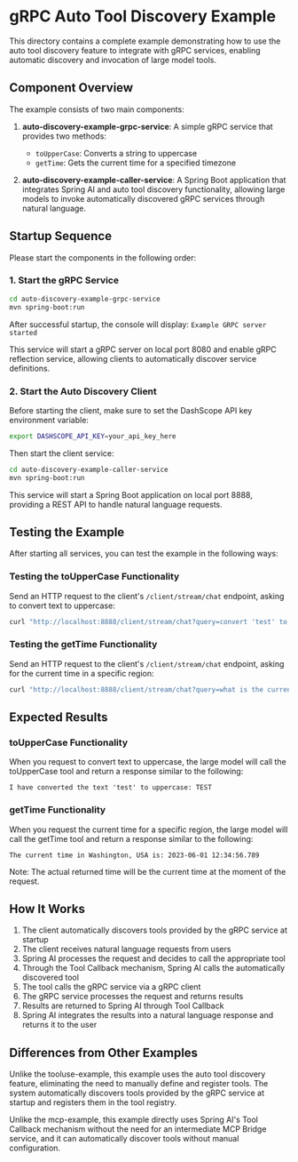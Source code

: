 # gRPC Auto Tool Discovery Example

This directory contains a complete example demonstrating how to use the auto tool discovery feature to integrate with gRPC services, enabling automatic discovery and invocation of large model tools.

## Component Overview

The example consists of two main components:

1. **auto-discovery-example-grpc-service**: A simple gRPC service that provides two methods:
   - `toUpperCase`: Converts a string to uppercase
   - `getTime`: Gets the current time for a specified timezone

2. **auto-discovery-example-caller-service**: A Spring Boot application that integrates Spring AI and auto tool discovery functionality, allowing large models to invoke automatically discovered gRPC services through natural language.

## Startup Sequence

Please start the components in the following order:

### 1. Start the gRPC Service

```bash
cd auto-discovery-example-grpc-service
mvn spring-boot:run
```

After successful startup, the console will display: `Example GRPC server started`

This service will start a gRPC server on local port 8080 and enable gRPC reflection service, allowing clients to automatically discover service definitions.

### 2. Start the Auto Discovery Client

Before starting the client, make sure to set the DashScope API key environment variable:

```bash
export DASHSCOPE_API_KEY=your_api_key_here
```

Then start the client service:

```bash
cd auto-discovery-example-caller-service
mvn spring-boot:run
```

This service will start a Spring Boot application on local port 8888, providing a REST API to handle natural language requests.

## Testing the Example

After starting all services, you can test the example in the following ways:

### Testing the toUpperCase Functionality

Send an HTTP request to the client's `/client/stream/chat` endpoint, asking to convert text to uppercase:

```bash
curl "http://localhost:8888/client/stream/chat?query=convert 'test' to uppercase"
```

### Testing the getTime Functionality

Send an HTTP request to the client's `/client/stream/chat` endpoint, asking for the current time in a specific region:

```bash
curl "http://localhost:8888/client/stream/chat?query=what is the current time in Washington, USA"
```

## Expected Results

### toUpperCase Functionality

When you request to convert text to uppercase, the large model will call the toUpperCase tool and return a response similar to the following:

```
I have converted the text 'test' to uppercase: TEST
```

### getTime Functionality

When you request the current time for a specific region, the large model will call the getTime tool and return a response similar to the following:

```
The current time in Washington, USA is: 2023-06-01 12:34:56.789
```

Note: The actual returned time will be the current time at the moment of the request.

## How It Works

1. The client automatically discovers tools provided by the gRPC service at startup
2. The client receives natural language requests from users
3. Spring AI processes the request and decides to call the appropriate tool
4. Through the Tool Callback mechanism, Spring AI calls the automatically discovered tool
5. The tool calls the gRPC service via a gRPC client
6. The gRPC service processes the request and returns results
7. Results are returned to Spring AI through Tool Callback
8. Spring AI integrates the results into a natural language response and returns it to the user

## Differences from Other Examples

Unlike the tooluse-example, this example uses the auto tool discovery feature, eliminating the need to manually define and register tools. The system automatically discovers tools provided by the gRPC service at startup and registers them in the tool registry.

Unlike the mcp-example, this example directly uses Spring AI's Tool Callback mechanism without the need for an intermediate MCP Bridge service, and it can automatically discover tools without manual configuration.
